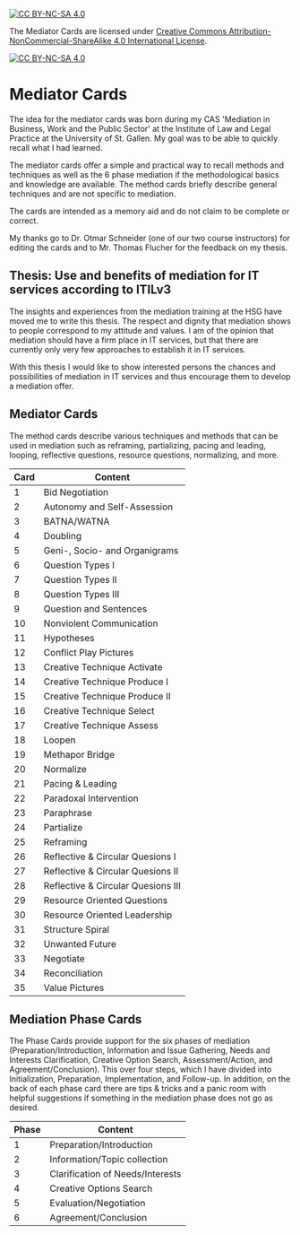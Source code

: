 [![CC BY-NC-SA 4.0][cc-by-nc-sa-shield]][cc-by-nc-sa]

The Mediator Cards are licensed under
[Creative Commons Attribution-NonCommercial-ShareAlike 4.0 International License][cc-by-nc-sa].

[![CC BY-NC-SA 4.0][cc-by-nc-sa-image]][cc-by-nc-sa]

[cc-by-nc-sa]: http://creativecommons.org/licenses/by-nc-sa/4.0/
[cc-by-nc-sa-image]: https://licensebuttons.net/l/by-nc-sa/4.0/88x31.png
[cc-by-nc-sa-shield]: https://img.shields.io/badge/License-CC%20BY--NC--SA%204.0-lightgrey.svg

# Mediator Cards

The idea for the mediator cards was born during my CAS 'Mediation in Business, Work and the Public Sector' at the Institute of Law and Legal Practice at the University of St. Gallen. My goal was to be able to quickly recall what I had learned. 

The mediator cards offer a simple and practical way to recall methods and techniques as well as the 6 phase mediation if the methodological basics and knowledge are available. The method cards briefly describe general techniques and are not specific to mediation. 

The cards are intended as a memory aid and do not claim to be complete or correct.

My thanks go to Dr. Otmar Schneider (one of our two course instructors) for editing the cards and to Mr. Thomas Flucher for the feedback on my thesis. 


## Thesis: Use and benefits of mediation for IT services according to ITILv3

The insights and experiences from the mediation training at the HSG have moved me to write this thesis. The respect and dignity that mediation shows to people correspond to my attitude and values. I am of the opinion that mediation should have a firm place in IT services, but that there are currently only very few approaches to establish it in IT services.

With this thesis I would like to show interested persons the chances and possibilities of mediation in IT services and thus encourage them to develop a mediation offer.



## Mediator Cards

The method cards describe various techniques and methods that can be used in mediation such as reframing, partializing, pacing and leading, looping, reflective questions, resource questions, normalizing, and more.

| Card | Content |
| - | - |
|1|	Bid Negotiation
|2|	Autonomy and Self-Assession
|3|	BATNA/WATNA
|4|	Doubling
|5|	Geni-, Socio- and Organigrams
|6|	Question Types I
|7|	Question Types II
|8|	Question Types III
|9|	Question and Sentences
|10|	Nonviolent Communication
|11|	Hypotheses
|12|	Conflict Play Pictures
|13|	Creative Technique Activate
|14|	Creative Technique Produce I
|15|	Creative Technique Produce II
|16|	Creative Technique Select
|17|	Creative Technique Assess
|18| 	Loopen
|19|	Methapor Bridge
|20|	Normalize
|21|	Pacing & Leading
|22|	Paradoxal Intervention
|23| 	Paraphrase
|24|	Partialize
|25|	Reframing
|26|	Reflective & Circular Quesions I
|27|	Reflective & Circular Quesions II
|28|	Reflective & Circular Quesions III
|29|	Resource Oriented Questions
|30|	Resource Oriented Leadership
|31|	Structure Spiral
|32|	Unwanted Future
|33|	Negotiate
|34|	Reconciliation
|35|	Value Pictures

## Mediation Phase Cards

The Phase Cards provide support for the six phases of mediation (Preparation/Introduction, Information and Issue Gathering, Needs and Interests Clarification, Creative Option Search, Assessment/Action, and Agreement/Conclusion). This over four steps, which I have divided into Initialization, Preparation, Implementation, and Follow-up. In addition, on the back of each phase card there are tips & tricks and a panic room with helpful suggestions if something in the mediation phase does not go as desired.

| Phase | Content |
| - | - |
|1|	Preparation/Introduction
|2|	Information/Topic collection
|3| Clarification of Needs/Interests
|4| Creative Options Search
|5| Evaluation/Negotiation
|6| Agreement/Conclusion

